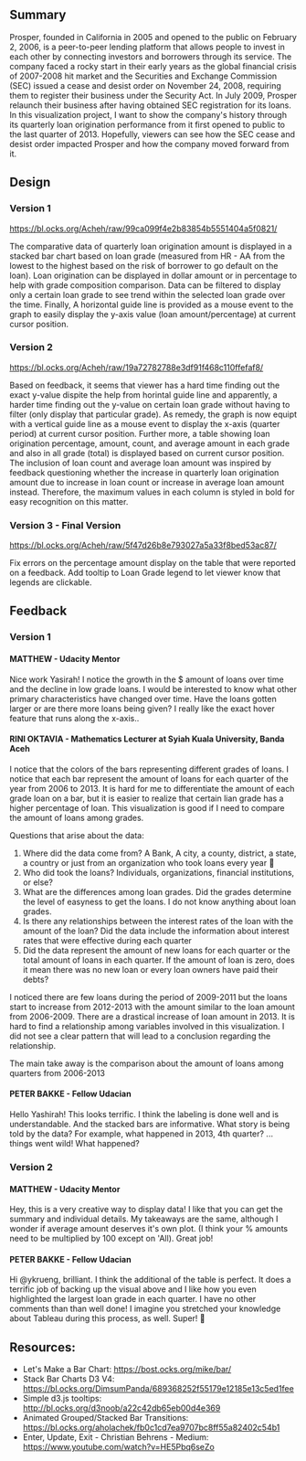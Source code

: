 ## Summary

Prosper, founded in California in 2005 and opened to the public on February 2, 2006, is a peer-to-peer lending platform that allows people to invest in each other by connecting investors and borrowers through its service. The company faced a rocky start in their early years as the global financial crisis of 2007-2008 hit market and the Securities and Exchange Commission (SEC) issued a cease and desist order on November 24, 2008, requiring them to register their business under the Security Act. In July 2009, Prosper relaunch their business after having obtained SEC registration for its loans. In this visualization project, I want to show the company's history through its quarterly loan origination performance from it first opened to public to the last quarter of 2013. Hopefully, viewers can see how the SEC cease and desist order impacted Prosper and how the company moved forward from it.

## Design

### Version 1
https://bl.ocks.org/Acheh/raw/99ca099f4e2b83854b5551404a5f0821/

The comparative data of quarterly loan origination amount is displayed in a stacked bar chart based on loan grade (measured from HR - AA from the lowest to the highest based on the risk of borrower to go default on the loan).  Loan origination can be displayed in dollar amount or in percentage to help with grade composition comparison. Data can be filtered to display only a certain loan grade to see trend within the selected loan grade over the time. Finally, A horizontal guide line is provided as a mouse event to the graph to easily display the y-axis value (loan amount/percentage) at current cursor position.

### Version 2
https://bl.ocks.org/Acheh/raw/19a72782788e3df91f468c110ffefaf8/

Based on feedback, it seems that viewer has a hard time finding out the exact y-value dispite the help from horintal guide line and apparently, a harder time finding out the y-value on certain loan grade without having to filter (only display that particular grade). As remedy, the graph is now equipt with a vertical guide line as a mouse event to display the x-axis (quarter period) at current cursor position. Further more, a table showing loan origination percentage, amount, count, and average amount in each grade and also in all grade (total) is displayed based on current cursor position. The inclusion of loan count and average loan amount was inspired by feedback questioning whether the increase in quarterly loan origination amount due to increase in loan count or increase in average loan amount instead. Therefore, the maximum values in each column is styled in bold for easy recognition on this matter.

### Version 3 - Final Version
https://bl.ocks.org/Acheh/raw/5f47d26b8e793027a5a33f8bed53ac87/

Fix errors on the percentage amount display on the table that were reported on a feedback. Add tooltip to Loan Grade legend to let viewer know that legends are clickable.

## Feedback

### Version 1

#### MATTHEW - Udacity Mentor
Nice work Yasirah! I notice the growth in the $ amount of loans over time and the decline in low grade loans. I would be interested to know what other primary characteristics have changed over time. Have the loans gotten larger or are there more loans being given? I really like the exact hover feature that runs along the x-axis..

#### RINI OKTAVIA - Mathematics Lecturer at Syiah Kuala University, Banda Aceh
I notice that the colors of the bars  representing different grades of loans. I notice that each bar represent the amount of loans for each quarter of the year from 2006 to 2013. It is hard for me to differentiate the amount of each grade loan on a bar, but it is easier to realize that certain lian grade has a higher percentage of loan. This visualization  is good if I need to compare the amount of loans among grades.

Questions that arise about the data:
1. Where did the data come from? A Bank, A city, a county,  district, a state, a country or just from an organization who took loans every year 🙂
2. Who did took the loans? Individuals, organizations, financial institutions, or else?
3. What are the differences among loan grades. Did the grades determine the level of easyness to get the loans. I do not know anything about loan grades.
4. Is there any relationships between the interest rates of the loan with the amount of the loan? Did the data include the information about interest rates that were effective during each quarter
4. Did the data represent the amount of new loans for each quarter or the total amount of loans in each quarter. If the amount of loan is zero, does it mean there was no new loan or every loan owners have paid their debts?

I noticed there are few loans during the period of 2009-2011 but the loans start to increase from 2012-2013 with the amount similar to the loan amount from 2006-2009. There are a drastical increase of loan amount in 2013. It is hard to find a relationship among variables involved in this visualization. I did not see a clear pattern that will lead to a conclusion regarding the relationship.

The main take away is the comparison about the amount of loans among quarters from 2006-2013

#### PETER BAKKE - Fellow Udacian
Hello Yashirah! This looks terrific. I think the labeling is done well and is understandable. And the stacked bars are informative. What story is being told by the data? For example, what happened in 2013, 4th quarter? ... things went wild! What happened?

### Version 2

#### MATTHEW - Udacity Mentor
Hey, this is a very creative way to display data! I like that you can get the summary and individual details. My takeaways are the same, although I wonder if average amount deserves it's own plot. (I think your % amounts need to be multiplied by 100 except on 'All). Great job!

#### PETER BAKKE - Fellow Udacian
Hi @ykrueng, brilliant. I think the additional of the table is perfect. It does a terrific job of backing up the visual above and I like how you even highlighted the largest loan grade in each quarter. I have no other comments than than well done! I imagine you stretched your knowledge about Tableau during this process, as well. Super!  :slightly_smiling_face:

## Resources:
- Let's Make a Bar Chart: https://bost.ocks.org/mike/bar/
- Stack Bar Charts D3 V4: https://bl.ocks.org/DimsumPanda/689368252f55179e12185e13c5ed1fee
- Simple d3.js tooltips: http://bl.ocks.org/d3noob/a22c42db65eb00d4e369
- Animated Grouped/Stacked Bar Transitions: https://bl.ocks.org/aholachek/fb0c1cd7ea9707bc8ff55a82402c54b1
- Enter, Update, Exit - Christian Behrens - Medium: https://www.youtube.com/watch?v=HE5Pbq6seZo
